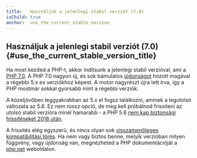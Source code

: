 ```yaml
---
title:   Használjuk a jelenlegi stabil verziót (7.0)
isChild: true
anchor:  use_the_current_stable_version
---
```


## Használjuk a jelenlegi stabil verziót (7.0) {#use_the_current_stable_version_title}

Ha most kezded a PHP-t, akkor indítsunk a jelenlegi stabil verzióval, ami a [PHP 7.0][php-release]. A PHP 7.0 nagyon új,
 és sok bámulatos [újdonságot](#language_highlights) hozott magával a régebbi 5.x es verziókhoz képest. A motor 
nagyrészt újra lett írva, így a PHP mostmár sokkal gyorsabb mint a régebbi verziók.

A közeljövőben leggyakrabban az 5.x el fogsz találkozni, aminek a legutolsó változata az 5.6. Ez nem rossz opció, 
de meg kell próbálnod frissíteni az utolsó stabil verzióra minél hamarabb - a PHP 5.6 
[nem kap biztonsági frissítéseket 2018 után](http://php.net/supported-versions.php).

A frissités elég egyszerű, és nincs olyan sok [visszamenőleges kompatibilitási törés][php70-bc].
Ha nem vagy biztos benne, melyik verzióban milyen függvény, vagy újdonság van, megnézheted a PHP dokumentációját a 
[php.net][php-docs] weboldalon.

[php-release]: http://php.net/downloads.php
[php-docs]: http://php.net/manual/
[php70-bc]: http://php.net/manual/migration70.incompatible.php
